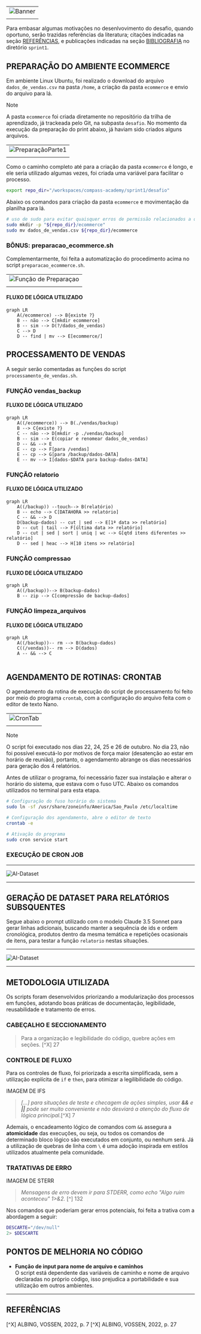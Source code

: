#

||
|---|
|![Banner](/assets/banner-sprint1-desafio.png)|
||

Para embasar algumas motivações no desenlvovimento do desafio, quando oportuno, serão trazidas referências da literatura; citações indicadas na seção [REFERÊNCIAS](https://github.com/jqln-vc/compass-academy/blob/main/sprint1/desafio/README.md#refer%C3%AAncias), e publicações indicadas na seção [BIBLIOGRAFIA](https://github.com/jqln-vc/compass-academy/blob/main/sprint1/README.md#bibliografia) no diretório `sprint1`.  

## PREPARAÇÃO DO AMBIENTE ECOMMERCE

Em ambiente Linux Ubuntu, foi realizado o download do arquivo `dados_de_vendas.csv` na pasta `/home`, a criação da pasta `ecommerce` e envio do arquivo para lá.

> [!NOTE]
> A pasta `ecommerce` foi criada diretamente no repositório da trilha de aprendizado, já trackeada pelo Git, na subpasta `desafio`. No momento da execução da preparação do print abaixo, já haviam sido criados alguns arquivos.

| |
|---|
|![PreparaçãoParte1](../evidencias/1-preparacao.png)|
| |

Como o caminho completo até para a criação da pasta `ecommerce` é longo, e ele seria utilizado algumas vezes, foi criada uma variável para facilitar o processo.

```bash
export repo_dir="/workspaces/compass-academy/sprint1/desafio"
```

Abaixo os comandos para criação da pasta `ecommerce` e movimentação da planilha para lá.

```bash
# uso de sudo para evitar quaisquer erros de permissão relacionados a outros (sub)diretórios
sudo mkdir -p "${repo_dir}/ecommerce"
sudo mv dados_de_vendas.csv ${repo_dir}/ecommerce
```

### BÔNUS: preparacao_ecommerce.sh

Complementarmente, foi feita a automatização do procedimento acima no script `preparacao_ecommerce.sh`.

| |
|---|
|![Função de Preparaçao](../evidencias/3-ecommercefunc.png)|
| |

#### FLUXO DE LÓGICA UTILIZADO

```mermaid
graph LR
    A(/ecommerce) --> B{existe ?}
    B -- não --> C[mkdir ecommerce]
    B -- sim --> D(?/dados_de_vendas)
    C --> D
    D -- find | mv --> E[ecommerce/]
```

## PROCESSAMENTO DE VENDAS

A seguir serão comentadas as funções do script `processamento_de_vendas.sh`.

### FUNÇÃO vendas_backup

#### FLUXO DE LÓGICA UTILIZADO

```mermaid
graph LR
    A((/ecommerce)) --> B(./vendas/backup)
    B --> C{existe ?}
    C -- não --> D[mkdir -p ./vendas/backup]
    B -- sim --> E(copiar e renomear dados_de_vendas)
    D -- && --> E
    E -- cp --> F[para /vendas]
    E -- cp --> G[para /backup/dados-DATA]
    E -- mv --> I[dados-$DATA para backup-dados-DATA]
```

### FUNÇÃO relatorio

#### FLUXO DE LÓGICA UTILIZADO

```mermaid
graph LR
    A((/backup)) --touch--> B(relatório)
    B -- echo --> C[DATAHORA >> relatório]
    C -- && --> D
    D(backup-dados) -- cut | sed --> E[1ª data >> relatório]
    D -- cut | tail --> F[última data >> relatório]
    D -- cut | sed | sort | uniq | wc --> G[qtd itens diferentes >> relatório]
    D -- sed | heac --> H[10 itens >> relatório]    
```

### FUNÇÃO compressao

#### FLUXO DE LÓGICA UTILIZADO

```mermaid
graph LR
    A((/backup))--> B(backup-dados)
    B -- zip --> C[compressão de backup-dados]

```

### FUNÇÃO limpeza_arquivos

#### FLUXO DE LÓGICA UTILIZADO

```mermaid
graph LR
    A((/backup))-- rm --> B(backup-dados)
    C((/vendas))-- rm --> D(dados)
    A -- && --> C
 
```

## AGENDAMENTO DE ROTINAS: CRONTAB

O agendamento da rotina de execução do script de processamento foi feito por meio do programa `crontab`, com a configuração do arquivo feita com o editor de texto Nano.

| |
|---|
|![CronTab](../evidencias/4-crontab.png)|
| |

> [!NOTE]
> O script foi executado nos dias 22, 24, 25 e 26 de outubro. No dia 23, não foi possível executá-lo por motivos de força maior (desatenção ao estar em horário de reunião), portanto, o agendamento abrange os dias necessários para geração dos 4 relatórios.

Antes de utilizar o programa, foi necessário fazer sua instalação e alterar o horário do sistema, que estava com o fuso UTC. Abaixo os comandos utilizados no terminal para esta etapa.

```bash
# Configuração do fuso horário do sistema
sudo ln -sf /usr/share/zoneinfo/America/Sao_Paulo /etc/localtime

# Configuração dos agendamento, abre o editor de texto
crontab -e

# Ativação do programa
sudo cron service start
```

### EXECUÇÃO DE CRON JOB

---

![AI-Dataset](../evidencias/15-execucao-cron.gif)

---

## GERAÇÃO DE DATASET PARA RELATÓRIOS SUBSQUENTES

Segue abaixo o prompt utilizado com o modelo Claude 3.5 Sonnet para gerar linhas adicionais, buscando manter a sequência de ids e ordem cronológica, produtos dentro da mesma temática e repetições ocasionais de itens, para testar a função `relatorio` nestas situações.

---

![AI-Dataset](../evidencias/5-geracao-dataset.png)

---

## METODOLOGIA UTILIZADA

Os scripts foram desenvolvidos priorizando a modularização dos processos em funções, adotando boas práticas de documentação, legibilidade, reusabilidade e tratamento de erros.

### CABEÇALHO E SECCIONAMENTO

> Para a organização e legibilidade do código, quebre ações em seções. [^X] 27

### CONTROLE DE FLUXO

Para os controles de fluxo, foi priorizada a escrita simplificada, sem a utilização explícita de `if` e `then`, para otimizar a legilibilidade do código.

IMAGEM DE IFS

> *[...] para situações de teste e checagem de ações simples, usar **&&** e **||** pode ser muito conveniente e não desviará a atenção do fluxo de lógica principal.*[^X] 7

Ademais, o encadeamento lógico de comandos com `&&` assegura a **atomicidade** das execuções, ou seja, ou todos os comandos de determinado bloco lógico são executados em conjunto, ou nenhum será. Já a utilização de quebras de linha com `\` é uma adoção inspirada em estilos utilizados atualmente pela comunidade.

### TRATATIVAS DE ERRO

IMAGEM DE STERR

> *Mensagens de erro devem ir para STDERR, como echo "Algo ruim aconteceu" 1>&2.* [^] 132

Nos comandos que poderiam gerar erros potenciais, foi feita a trativa com a abordagem a seguir:

```bash
DESCARTE="/dev/null"
2> $DESCARTE
```

## PONTOS DE MELHORIA NO CÓDIGO

* **Função de input para nome de arquivo e caminhos**  
O script está dependente das variáveis de caminho e nome de arquivo declaradas no próprio código, isso prejudica a portabilidade e sua utilização em outros ambientes.

---

## REFERÊNCIAS

[^X] ALBING, VOSSEN, 2022, p. 7
[^X] ALBING, VOSSEN, 2022, p. 27
